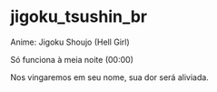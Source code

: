 # jigoku_tsushin_br

Anime: Jigoku Shoujo (Hell Girl)

Só funciona à meia noite (00:00)

Nos vingaremos em seu nome, sua dor será aliviada.
